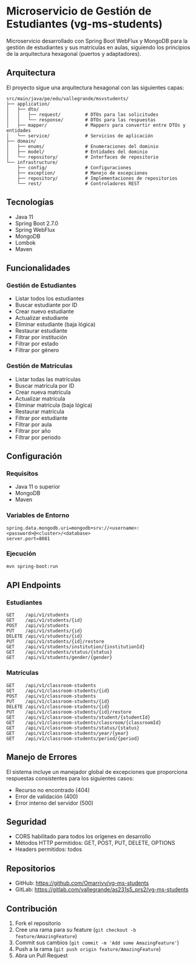 # Microservicio de Gestión de Estudiantes (vg-ms-students)

Microservicio desarrollado con Spring Boot WebFlux y MongoDB para la gestión de estudiantes y sus matrículas en aulas, siguiendo los principios de la arquitectura hexagonal (puertos y adaptadores).

## Arquitectura

El proyecto sigue una arquitectura hexagonal con las siguientes capas:

```
src/main/java/pe/edu/vallegrande/msvstudents/
├── application/
│   ├── dto/
│   │   ├── request/         # DTOs para las solicitudes
│   │   └── response/        # DTOs para las respuestas
│   ├── mapper/              # Mappers para convertir entre DTOs y entidades
│   └── service/             # Servicios de aplicación
├── domain/
│   ├── enums/               # Enumeraciones del dominio
│   ├── model/               # Entidades del dominio
│   └── repository/          # Interfaces de repositorio
└── infrastructure/
    ├── config/              # Configuraciones
    ├── exception/           # Manejo de excepciones
    ├── repository/          # Implementaciones de repositorios
    └── rest/                # Controladores REST
```

## Tecnologías

- Java 11
- Spring Boot 2.7.0
- Spring WebFlux
- MongoDB
- Lombok
- Maven

## Funcionalidades

### Gestión de Estudiantes
- Listar todos los estudiantes
- Buscar estudiante por ID
- Crear nuevo estudiante
- Actualizar estudiante
- Eliminar estudiante (baja lógica)
- Restaurar estudiante
- Filtrar por institución
- Filtrar por estado
- Filtrar por género

### Gestión de Matrículas
- Listar todas las matrículas
- Buscar matrícula por ID
- Crear nueva matrícula
- Actualizar matrícula
- Eliminar matrícula (baja lógica)
- Restaurar matrícula
- Filtrar por estudiante
- Filtrar por aula
- Filtrar por año
- Filtrar por periodo

## Configuración

### Requisitos
- Java 11 o superior
- MongoDB
- Maven

### Variables de Entorno
```properties
spring.data.mongodb.uri=mongodb+srv://<username>:<password>@<cluster>/<database>
server.port=8081
```

### Ejecución
```bash
mvn spring-boot:run
```

## API Endpoints

### Estudiantes
```
GET    /api/v1/students
GET    /api/v1/students/{id}
POST   /api/v1/students
PUT    /api/v1/students/{id}
DELETE /api/v1/students/{id}
PUT    /api/v1/students/{id}/restore
GET    /api/v1/students/institution/{institutionId}
GET    /api/v1/students/status/{status}
GET    /api/v1/students/gender/{gender}
```

### Matrículas
```
GET    /api/v1/classroom-students
GET    /api/v1/classroom-students/{id}
POST   /api/v1/classroom-students
PUT    /api/v1/classroom-students/{id}
DELETE /api/v1/classroom-students/{id}
PUT    /api/v1/classroom-students/{id}/restore
GET    /api/v1/classroom-students/student/{studentId}
GET    /api/v1/classroom-students/classroom/{classroomId}
GET    /api/v1/classroom-students/status/{status}
GET    /api/v1/classroom-students/year/{year}
GET    /api/v1/classroom-students/period/{period}
```
## Manejo de Errores

El sistema incluye un manejador global de excepciones que proporciona respuestas consistentes para los siguientes casos:
- Recurso no encontrado (404)
- Error de validación (400)
- Error interno del servidor (500)

## Seguridad

- CORS habilitado para todos los orígenes en desarrollo
- Métodos HTTP permitidos: GET, POST, PUT, DELETE, OPTIONS
- Headers permitidos: todos

## Repositorios

- GitHub: https://github.com/Omarrivv/vg-ms-students
- GitLab: https://gitlab.com/vallegrande/as231s5_prs2/vg-ms-students

## Contribución

1. Fork el repositorio
2. Cree una rama para su feature (`git checkout -b feature/AmazingFeature`)
3. Commit sus cambios (`git commit -m 'Add some AmazingFeature'`)
4. Push a la rama (`git push origin feature/AmazingFeature`)
5. Abra un Pull Request

